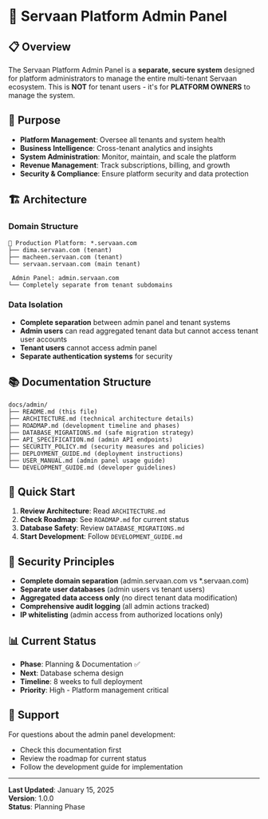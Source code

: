 # 🏢 Servaan Platform Admin Panel

## 📋 Overview

The Servaan Platform Admin Panel is a **separate, secure system** designed for platform administrators to manage the entire multi-tenant Servaan ecosystem. This is **NOT** for tenant users - it's for **PLATFORM OWNERS** to manage the system.

## 🎯 Purpose

- **Platform Management**: Oversee all tenants and system health
- **Business Intelligence**: Cross-tenant analytics and insights
- **System Administration**: Monitor, maintain, and scale the platform
- **Revenue Management**: Track subscriptions, billing, and growth
- **Security & Compliance**: Ensure platform security and data protection

## 🏗️ Architecture

### Domain Structure
```
🏢 Production Platform: *.servaan.com
├── dima.servaan.com (tenant)
├── macheen.servaan.com (tenant)
└── servaan.servaan.com (main tenant)

 Admin Panel: admin.servaan.com
└── Completely separate from tenant subdomains
```

### Data Isolation
- **Complete separation** between admin panel and tenant systems
- **Admin users** can read aggregated tenant data but cannot access tenant user accounts
- **Tenant users** cannot access admin panel
- **Separate authentication systems** for security

## 📚 Documentation Structure

```
docs/admin/
├── README.md (this file)
├── ARCHITECTURE.md (technical architecture details)
├── ROADMAP.md (development timeline and phases)
├── DATABASE_MIGRATIONS.md (safe migration strategy)
├── API_SPECIFICATION.md (admin API endpoints)
├── SECURITY_POLICY.md (security measures and policies)
├── DEPLOYMENT_GUIDE.md (deployment instructions)
├── USER_MANUAL.md (admin panel usage guide)
└── DEVELOPMENT_GUIDE.md (developer guidelines)
```

## 🚀 Quick Start

1. **Review Architecture**: Read `ARCHITECTURE.md`
2. **Check Roadmap**: See `ROADMAP.md` for current status
3. **Database Safety**: Review `DATABASE_MIGRATIONS.md`
4. **Start Development**: Follow `DEVELOPMENT_GUIDE.md`

## 🔐 Security Principles

- **Complete domain separation** (admin.servaan.com vs *.servaan.com)
- **Separate user databases** (admin users vs tenant users)
- **Aggregated data access only** (no direct tenant data modification)
- **Comprehensive audit logging** (all admin actions tracked)
- **IP whitelisting** (admin access from authorized locations only)

## 📊 Current Status

- **Phase**: Planning & Documentation ✅
- **Next**: Database schema design
- **Timeline**: 8 weeks to full deployment
- **Priority**: High - Platform management critical

## 🤝 Support

For questions about the admin panel development:
- Check this documentation first
- Review the roadmap for current status
- Follow the development guide for implementation

---

**Last Updated**: January 15, 2025  
**Version**: 1.0.0  
**Status**: Planning Phase
